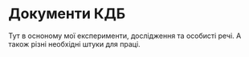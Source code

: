 # Документи КДБ

Тут в осноному мої експерименти, дослідження та особисті речі. А також різні необхідні штуки для праці.